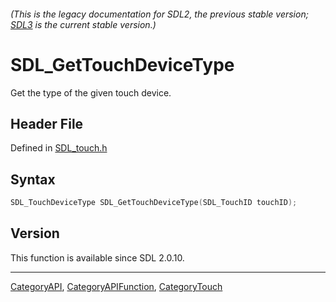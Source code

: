 ###### (This is the legacy documentation for SDL2, the previous stable version; [SDL3](https://wiki.libsdl.org/SDL3/) is the current stable version.)
# SDL_GetTouchDeviceType

Get the type of the given touch device.

## Header File

Defined in [SDL_touch.h](https://github.com/libsdl-org/SDL/blob/SDL2/include/SDL_touch.h)

## Syntax

```c
SDL_TouchDeviceType SDL_GetTouchDeviceType(SDL_TouchID touchID);
```

## Version

This function is available since SDL 2.0.10.

----
[CategoryAPI](CategoryAPI), [CategoryAPIFunction](CategoryAPIFunction), [CategoryTouch](CategoryTouch)


